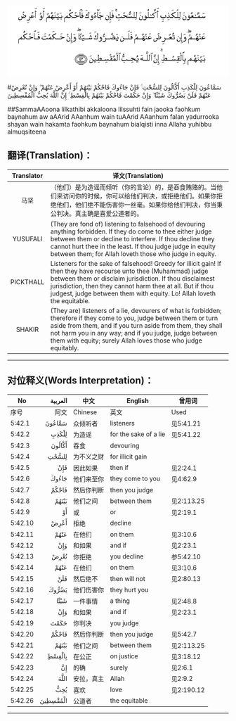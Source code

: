 ![005:042](images/005_042.gif)

#سَمَّاعُونَ لِلْكَذِبِ أَكَّالُونَ لِلسُّحْتِ ۚ فَإِنْ جَاءُوكَ فَاحْكُمْ بَيْنَهُمْ أَوْ أَعْرِضْ عَنْهُمْ ۖ وَإِنْ تُعْرِضْ عَنْهُمْ فَلَنْ يَضُرُّوكَ شَيْئًا ۖ وَإِنْ حَكَمْتَ فَاحْكُمْ بَيْنَهُمْ بِالْقِسْطِ ۚ إِنَّ اللَّهَ يُحِبُّ الْمُقْسِطِينَ 

##SammaAAoona lilkathibi akkaloona lilssuhti fain jaooka faohkum baynahum aw aAArid AAanhum wain tuAArid AAanhum falan yadurrooka shayan wain hakamta faohkum baynahum bialqisti inna Allaha yuhibbu almuqsiteena 

## 翻译(Translation)：

| Translator | 译文(Translation)                                            |
| :--------: | ------------------------------------------------------------ |
|    马坚    | （他们）是为造谣而倾听（你的言论）的，是吞食贿赂的。当他们来访问你的时候，你可以给他们判决，或拒绝他们。如果你拒绝他们，他们绝不能伤害你一丝毫。如果你给他们判决，你当秉公判决。真主确是喜爱公道者的。 |
|  YUSUFALI  | (They are fond of) listening to falsehood of devouring anything forbidden. If they do come to thee either judge between them or decline to interfere. If thou decline they cannot hurt thee in the least. If thou judge judge in equity between them; for Allah loveth those who judge in equity. |
| PICKTHALL  | Listeners for the sake of falsehood! Greedy for illicit gain! If then they have recourse unto thee (Muhammad) judge between them or disclaim jurisdiction. If thou disclaimest jurisdiction, then they cannot harm thee at all. But if thou judgest, judge between them with equity. Lo! Allah loveth the equitable. |
|   SHAKIR   | (They are) listeners of a lie, devourers of what is forbidden; therefore if they come to you, judge between them or turn aside from them, and if you turn aside from them, they shall not harm you in any way; and if you judge, judge between them with equity; surely Allah loves those who judge equitably. |

---

## 对位释义(Words Interpretation)：

| No   | العربية | 中文    | English | 曾用词 |
| ---- | ------: | ------- | ------- | ------ |
| 序号 |    阿文 | Chinese | 英文    | Used   |
| 5:42.1  | سَمَّاعُونَ   | 众倾听者   | listeners             | 见5:41.21  |
| 5:42.2  | لِلْكَذِبِ    | 为造谣     | for the sake of a lie | 见5:41.22  |
| 5:42.3  | أَكَّالُونَ   | 吞食       | devouring             |            |
| 5:42.4  | لِلسُّحْتِ    | 为不义之财 | for illicit gain      |            |
| 5:42.5  | فَإِنْ      | 因此如果   | then if               | 见2:24.1   |
| 5:42.6  | جَاءُوكَ    | 他们来至你 | they come to you      | 见4:62.9   |
| 5:42.7  | فَاحْكُمْ    | 然后你判断 | then you judge        |            |
| 5:42.8  | بَيْنَهُمْ    | 他们之间   | between them          | 见2:113.25 |
| 5:42.9  | أَوْ       | 或         | or                    | 见2:19.1   |
| 5:42.10 | أَعْرِضْ     | 拒绝       | decline               |            |
| 5:42.11 | عَنْهُمْ     | 在他们     | on them               | 见3:10.6   |
| 5:42.12 | وَإِنْ      | 和如果     | and if                | 见2:23.1 |
| 5:42.13 | تُعْرِضْ     | 你拒绝     | you decline           | 参5:42.10  |
| 5:42.14 | عَنْهُمْ     | 在他们     | on them               | 见3:10.6   |
| 5:42.15 | فَلَنْ      | 然后绝不   | then will not         | 见2:80.13  |
| 5:42.16 | يَضُرُّوكَ    | 他们伤害你 | they hurt you         |            |
| 5:42.17 | شَيْئًا     | 一件事情   | a thing               | 见2:48.8   |
| 5:42.18 | وَإِنْ      | 和如果     | and if                | 见2:23.1 |
| 5:42.19 | حَكَمْتَ     | 你判决     | you judge             |            |
| 5:42.20 | فَاحْكُمْ    | 然后你判断 | then you judge        | 见5:42.7   |
| 5:42.21 | بَيْنَهُمْ    | 他们之间   | between them          | 见2:113.25 |
| 5:42.22 | بِالْقِسْطِ   | 在公正     | on justice            | 见3:18.12  |
| 5:42.23 | إِنَّ       | 的确       | surely                | 见2:6.1    |
| 5:42.24 | اللَّهَ     | 安拉，真主 | Allah                 | 见2:9.2    |
| 5:42.25 | يُحِبُّ      | 喜欢       | love                  | 见2:190.12 |
| 5:42.26 | الْمُقْسِطِينَ | 公道者     | the equitable         |            |

---
